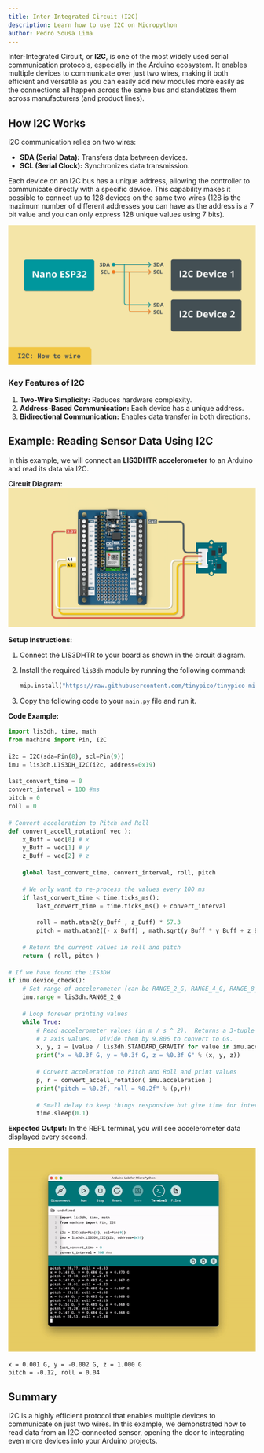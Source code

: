 ```yaml
---
title: Inter-Integrated Circuit (I2C)
description: Learn how to use I2C on Micropython
author: Pedro Sousa Lima
---
```


Inter-Integrated Circuit, or **I2C**, is one of the most widely used serial communication protocols, especially in the Arduino ecosystem. It enables multiple devices to communicate over just two wires, making it both efficient and versatile as you can easily add new modules more easily as the connections all happen across the same bus and standetizes them across manufacturers (and product lines).


## How I2C Works
I2C communication relies on two wires:
- **SDA (Serial Data):** Transfers data between devices.
- **SCL (Serial Clock):** Synchronizes data transmission.

Each device on an I2C bus has a unique address, allowing the controller to communicate directly with a specific device. This capability makes it possible to connect up to 128 devices on the same two wires (128 is the maximum number of different addresses you can have as the address is a 7 bit value and you can only express 128 unique values using 7 bits).

![I2C Diagram](assets/i2c.png)

### Key Features of I2C

1. **Two-Wire Simplicity:** Reduces hardware complexity.
2. **Address-Based Communication:** Each device has a unique address.
3. **Bidirectional Communication:** Enables data transfer in both directions.


## Example: Reading Sensor Data Using I2C

In this example, we will connect an **LIS3DHTR accelerometer** to an Arduino and read its data via I2C.

**Circuit Diagram:**
![LIS3DHTR circuit.](assets/circuitAccelerometer.png)

**Setup Instructions:**
1. Connect the LIS3DHTR to your board as shown in the circuit diagram.
2. Install the required `lis3dh` module by running the following command:

   ```python
   mip.install("https://raw.githubusercontent.com/tinypico/tinypico-micropython/master/lis3dh%20library/lis3dh.py")
   ```

3. Copy the following code to your `main.py` file and run it.

**Code Example:**
```python
import lis3dh, time, math
from machine import Pin, I2C

i2c = I2C(sda=Pin(8), scl=Pin(9))
imu = lis3dh.LIS3DH_I2C(i2c, address=0x19)

last_convert_time = 0
convert_interval = 100 #ms
pitch = 0
roll = 0

# Convert acceleration to Pitch and Roll
def convert_accell_rotation( vec ):
    x_Buff = vec[0] # x
    y_Buff = vec[1] # y
    z_Buff = vec[2] # z

    global last_convert_time, convert_interval, roll, pitch

    # We only want to re-process the values every 100 ms
    if last_convert_time < time.ticks_ms():
        last_convert_time = time.ticks_ms() + convert_interval

        roll = math.atan2(y_Buff , z_Buff) * 57.3
        pitch = math.atan2((- x_Buff) , math.sqrt(y_Buff * y_Buff + z_Buff * z_Buff)) * 57.3

    # Return the current values in roll and pitch
    return ( roll, pitch )

# If we have found the LIS3DH
if imu.device_check():
    # Set range of accelerometer (can be RANGE_2_G, RANGE_4_G, RANGE_8_G or RANGE_16_G).
    imu.range = lis3dh.RANGE_2_G

    # Loop forever printing values
    while True:
        # Read accelerometer values (in m / s ^ 2).  Returns a 3-tuple of x, y,
        # z axis values.  Divide them by 9.806 to convert to Gs.
        x, y, z = [value / lis3dh.STANDARD_GRAVITY for value in imu.acceleration]
        print("x = %0.3f G, y = %0.3f G, z = %0.3f G" % (x, y, z))

        # Convert acceleration to Pitch and Roll and print values
        p, r = convert_accell_rotation( imu.acceleration )
        print("pitch = %0.2f, roll = %0.2f" % (p,r))

        # Small delay to keep things responsive but give time for interrupt processing.
        time.sleep(0.1)
```

**Expected Output:**
In the REPL terminal, you will see accelerometer data displayed every second. 

![Expected Output](assets/repl-i2c-sensor.gif)

```
x = 0.001 G, y = -0.002 G, z = 1.000 G
pitch = -0.12, roll = 0.04
```

## Summary

I2C is a highly efficient protocol that enables multiple devices to communicate on just two wires. In this example, we demonstrated how to read data from an I2C-connected sensor, opening the door to integrating even more devices into your Arduino projects.

